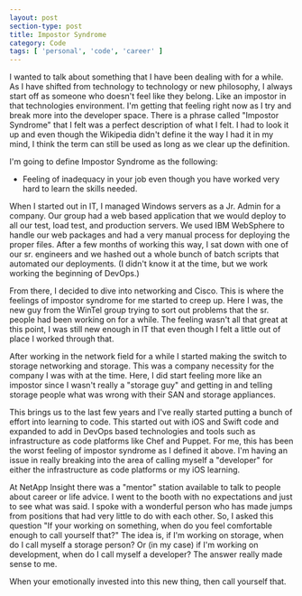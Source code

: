 ```yaml
---
layout: post
section-type: post
title: Impostor Syndrome
category: Code
tags: [ 'personal', 'code', 'career' ]
---
```


I wanted to talk about something that I have been dealing with for a while. As I have shifted from technology to technology or new philosophy, I always start off as someone who doesn't feel like they belong. Like an impostor in that technologies environment. I'm getting that feeling right now as I try and break more into the developer space. There is a phrase called "Impostor Syndrome" that I felt was a perfect description of what I felt. I had to look it up and even though the Wikipedia didn't define it the way I had it in my mind, I think the term can still be used as long as we clear up the definition.

I'm going to define Impostor Syndrome as the following:
  - Feeling of inadequacy in your job even though you have worked very hard to learn the skills needed.

When I started out in IT, I managed Windows servers as a Jr. Admin for a company. Our group had a web based application that we would deploy to all our test, load test, and production servers. We used IBM WebSphere to handle our web packages and had a very manual process for deploying the proper files. After a few months of working this way, I sat down with one of our sr. engineers and we hashed out a whole bunch of batch scripts that automated our deployments. (I didn't know it at the time, but we work working the beginning of DevOps.)

From there, I decided to dive into networking and Cisco. This is where the feelings of impostor syndrome for me started to creep up. Here I was, the new guy from the WinTel group trying to sort out problems that the sr. people had been working on for a while. The feeling wasn't all that great at this point, I was still new enough in IT that even though I felt a little out of place I worked through that.

After working in the network field for a while I started making the switch to storage networking and storage. This was a company necessity for the company I was with at the time. Here, I did start feeling more like an impostor since I wasn't really a "storage guy" and getting in and telling storage people what was wrong with their SAN and storage appliances.

This brings us to the last few years and I've really started putting a bunch of effort into learning to code. This started out with iOS and Swift code and expanded to add in DevOps based technologies and tools such as infrastructure as code platforms like Chef and Puppet. For me, this has been the worst feeling of impostor syndrome as I defined it above. I'm having an issue in really breaking into the area of calling myself a "developer" for either the infrastructure as code platforms or my iOS learning.

At NetApp Insight there was a "mentor" station available to talk to people about career or life advice. I went to the booth with no expectations and just to see what was said. I spoke with a wonderful person who has made jumps from positions that had very little to do with each other. So, I asked this question "If your working on something, when do you feel comfortable enough to call yourself that?" The idea is, if I'm working on storage, when do I call myself a storage person? Or (in my case) if I'm working on development, when do I call myself a developer? The answer really made sense to me.

When your emotionally invested into this new thing, then call yourself that.
